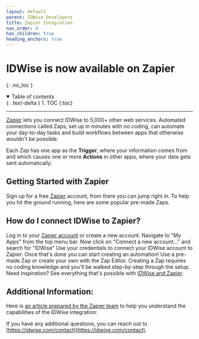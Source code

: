 ```yaml
---
layout: default
parent: IDWise Developers
title: Zapier Integration
nav_order: 8
has_children: true
heading_anchors: true
---
```


# IDWise is now available on Zapier
{: .no_toc }

<details open markdown="block">
  <summary>
    Table of contents
  </summary>
  {: .text-delta }
1. TOC
{:toc}
</details>

---



[Zapier](https://zapier.com/apps/idwise/integrations) lets you connect IDWise to 5,000+ other web services. Automated connections called Zaps, set up in minutes with no coding, can automate your day-to-day tasks and build workflows between apps that otherwise wouldn't be possible.

Each Zap has one app as the **Trigger**, where your information comes from and which causes one or more **Actions** in other apps, where your data gets sent automatically. 

## Getting Started with Zapier
Sign up for a free [Zapier](https://zapier.com/apps/idwise/integrations) account, from there you can jump right in. To help you hit the ground running, here are some popular pre-made Zaps.

<script src="https://zapier.com/zapbook/embed/widget.js?services=idwise&container=true&limit=10,"></script>

## How do I connect IDWise to Zapier?

Log in to your [Zapier account](https://zapier.com/sign-up) or create a new account.
Navigate to "My Apps" from the top menu bar.
Now click on "Connect a new account..." and search for "IDWise"
Use your credentials to connect your IDWise account to Zapier.
Once that's done you can start creating an automation! Use a pre-made Zap or create your own with the Zap Editor. Creating a Zap requires no coding knowledge and you'll be walked step-by-step through the setup. 
Need inspiration? See everything that's possible with [IDWise and Zapier](https://zapier.com/apps/idwise/integrations).

## Additional Information:
Here is [an article prepared by the Zapier team](https://help.zapier.com/hc/en-us/articles/9633703591053-How-to-get-started-with-IDWise-on-Zapier) to help you understand the capabilities of the IDWise integration:


If you have any additional questions, you can reach out to [https://idwise.com/contact](https://idwise.com/contact).
